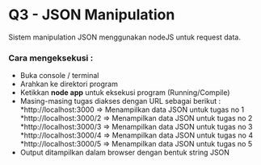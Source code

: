 # Q3 - JSON Manipulation
Sistem manipulation JSON menggunakan nodeJS untuk request data.

### Cara mengeksekusi : 
- Buka console / terminal
- Arahkan ke direktori program
- Ketikkan **node app** untuk eksekusi program (Running/Compile)
- Masing-masing tugas diakses dengan URL sebagai berikut :
    *http://localhost:3000  => Menampilkan data JSON untuk tugas no 1
    *http://localhost:3000/2  => Menampilkan data JSON untuk tugas no 2
    *http://localhost:3000/3  => Menampilkan data JSON untuk tugas no 3
    *http://localhost:3000/4  => Menampilkan data JSON untuk tugas no 4
    *http://localhost:3000/5  => Menampilkan data JSON untuk tugas no 5
- Output ditampilkan dalam browser dengan bentuk string JSON 